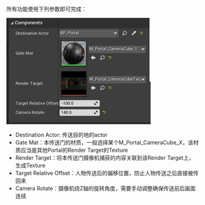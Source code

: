 所有功能使用下列参数即可完成：

![](../Photos/Portal.png)

- Destination Actor: 传送目的地的actor
- Gate Mat：本传送门的材质，一般选择某个M_Portal_CameraCube_X，该材质应当是其他Portal的Render Target的Texture
- Render Target：将本传送门摄像机捕获的内容关联到该Render Target上，生成Texture
- Target Relative Offset：人物传送后的偏移位置，防止人物传送之后直接被传回来
- Camera Rotate：摄像机绕Z轴的旋转角度，需要手动调整确保传送前后画面连续